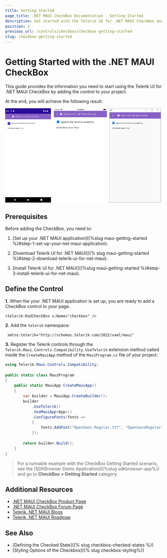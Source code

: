 ```yaml
---
title: Getting Started
page_title: .NET MAUI CheckBox Documentation - Getting Started
description: Get started with the Telerik UI for .NET MAUI CheckBox and add the control to your .NET MAUI project.
position: 1
previous_url: /controls/checkbox/checkbox-getting-started
slug: checkbox-getting-started
---
```


# Getting Started with the .NET MAUI CheckBox

This guide provides the information you need to start using the Telerik UI for .NET MAUI CheckBox by adding the control to your project.

At the end, you will achieve the following result.

![Checkbox Getting Started](images/checkbox-getting-started.png)

## Prerequisites

Before adding the CheckBox, you need to:

1. [Set up your .NET MAUI application]({%slug maui-getting-started %}#step-1-set-up-your-net-maui-application).

1. [Download Telerik UI for .NET MAUI]({% slug maui-getting-started %}#step-2-download-telerik-ui-for-net-maui).

1. [Install Telerik UI for .NET MAUI]({%slug maui-getting-started %}#step-3-install-telerik-ui-for-net-maui).

## Define the Control

**1.** When the your .NET MAUI application is set up, you are ready to add a CheckBox control to your page.

```XAML
<telerik:RadCheckBox x:Name="checkbox" />
```

**2.** Add the `telerik` namespace:

```XAML
 xmlns:telerik="http://schemas.telerik.com/2022/xaml/maui"
```

**3.** Register the Telerik controls through the `Telerik.Maui.Controls.Compatibility.UseTelerik` extension method called inside the `CreateMauiApp` method of the `MauiProgram.cs` file of your project:

```C#
using Telerik.Maui.Controls.Compatibility;

public static class MauiProgram
{
	public static MauiApp CreateMauiApp()
	{
		var builder = MauiApp.CreateBuilder();
		builder
			.UseTelerik()
			.UseMauiApp<App>()
			.ConfigureFonts(fonts =>
			{
				fonts.AddFont("OpenSans-Regular.ttf", "OpenSansRegular");
			});

		return builder.Build();
	}
}           
```

> For a runnable example with the CheckBox Getting Started scenario, see the [SDKBrowser Demo Application]({%slug sdkbrowser-app%}) and go to **CheckBox > Getting Started** category.

## Additional Resources

- [.NET MAUI CheckBox Product Page](https://www.telerik.com/maui-ui/checkbox)
- [.NET MAUI CheckBox Forum Page](https://www.telerik.com/forums/maui?tagId=1784)
- [Telerik .NET MAUI Blogs](https://www.telerik.com/blogs/mobile-net-maui)
- [Telerik .NET MAUI Roadmap](https://www.telerik.com/support/whats-new/maui-ui/roadmap)

## See Also

- [Defining the Checked State]({% slug checkbox-checked-states %})
- [Styling Options of the Checkbox]({% slug checkbox-styling%})
